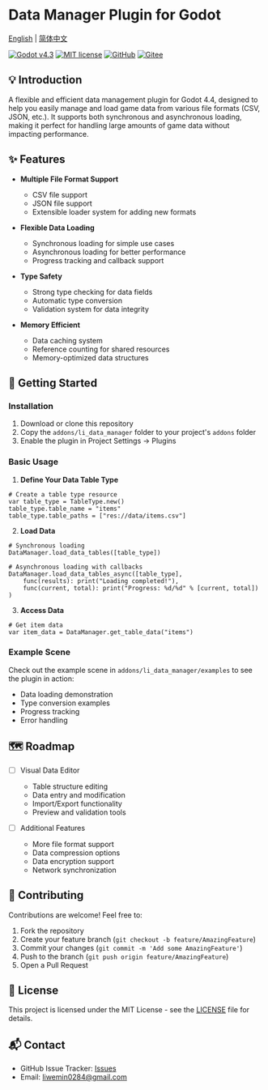 # Data Manager Plugin for Godot

[English](README.md) | [简体中文](README.zh-CN.md)

[![Godot v4.3](https://img.shields.io/badge/Godot-v4.3-%23478cbf)](https://godotengine.org/)
[![MIT license](https://img.shields.io/badge/license-MIT-brightgreen.svg)](../../LICENSE)
[![GitHub](https://img.shields.io/badge/GitHub-Repository-black?logo=github)](https://github.com/Liweimin0512/GDDataForge)
[![Gitee](https://img.shields.io/badge/Gitee-Repository-red?logo=gitee)](https://gitee.com/Giab/GDDataForge)

## 💡 Introduction

A flexible and efficient data management plugin for Godot 4.4, designed to help you easily manage and load game data from various file formats (CSV, JSON, etc.). It supports both synchronous and asynchronous loading, making it perfect for handling large amounts of game data without impacting performance.

## ✨ Features

- **Multiple File Format Support**
  - CSV file support
  - JSON file support
  - Extensible loader system for adding new formats

- **Flexible Data Loading**
  - Synchronous loading for simple use cases
  - Asynchronous loading for better performance
  - Progress tracking and callback support

- **Type Safety**
  - Strong type checking for data fields
  - Automatic type conversion
  - Validation system for data integrity

- **Memory Efficient**
  - Data caching system
  - Reference counting for shared resources
  - Memory-optimized data structures

## 🚀 Getting Started

### Installation

1. Download or clone this repository
2. Copy the `addons/li_data_manager` folder to your project's `addons` folder
3. Enable the plugin in Project Settings -> Plugins

### Basic Usage

1. **Define Your Data Table Type**
```gdscript
# Create a table type resource
var table_type = TableType.new()
table_type.table_name = "items"
table_type.table_paths = ["res://data/items.csv"]
```

2. **Load Data**
```gdscript
# Synchronous loading
DataManager.load_data_tables([table_type])

# Asynchronous loading with callbacks
DataManager.load_data_tables_async([table_type],
    func(results): print("Loading completed!"),
    func(current, total): print("Progress: %d/%d" % [current, total])
)
```

3. **Access Data**
```gdscript
# Get item data
var item_data = DataManager.get_table_data("items")
```

### Example Scene

Check out the example scene in `addons/li_data_manager/examples` to see the plugin in action:
- Data loading demonstration
- Type conversion examples
- Progress tracking
- Error handling

## 🗺️ Roadmap

- [ ] Visual Data Editor
  - Table structure editing
  - Data entry and modification
  - Import/Export functionality
  - Preview and validation tools

- [ ] Additional Features
  - More file format support
  - Data compression options
  - Data encryption support
  - Network synchronization

## 🤝 Contributing

Contributions are welcome! Feel free to:

1. Fork the repository
2. Create your feature branch (`git checkout -b feature/AmazingFeature`)
3. Commit your changes (`git commit -m 'Add some AmazingFeature'`)
4. Push to the branch (`git push origin feature/AmazingFeature`)
5. Open a Pull Request

## 📄 License

This project is licensed under the MIT License - see the [LICENSE](LICENSE) file for details.

## 📬 Contact

- GitHub Issue Tracker: [Issues](https://github.com/Liweimin0512/GDDataForge/issues)
- Email: [liwemin0284@gmail.com](liwemin0284@gmail.com)